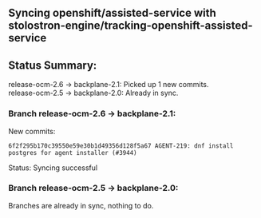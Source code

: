 ## Syncing openshift/assisted-service with stolostron-engine/tracking-openshift-assisted-service

## Status Summary:

release-ocm-2.6 -> backplane-2.1: Picked up 1 new commits.  
release-ocm-2.5 -> backplane-2.0: Already in sync.  

### Branch release-ocm-2.6 -> backplane-2.1:

New commits:

```
6f2f295b170c39550e59e30b1d49356d128f5a67 AGENT-219: dnf install postgres for agent installer (#3944)
```

Status: Syncing successful

### Branch release-ocm-2.5 -> backplane-2.0:

Branches are already in sync, nothing to do.
